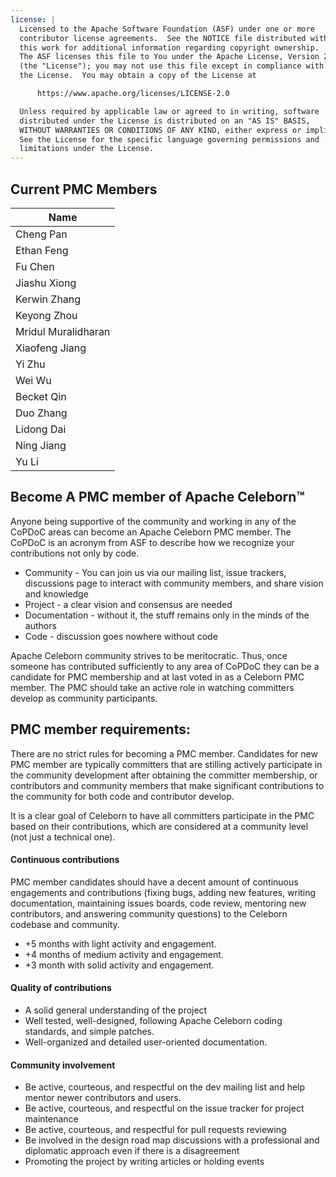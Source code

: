```yaml
---
license: |
  Licensed to the Apache Software Foundation (ASF) under one or more
  contributor license agreements.  See the NOTICE file distributed with
  this work for additional information regarding copyright ownership.
  The ASF licenses this file to You under the Apache License, Version 2.0
  (the "License"); you may not use this file except in compliance with
  the License.  You may obtain a copy of the License at

      https://www.apache.org/licenses/LICENSE-2.0

  Unless required by applicable law or agreed to in writing, software
  distributed under the License is distributed on an "AS IS" BASIS,
  WITHOUT WARRANTIES OR CONDITIONS OF ANY KIND, either express or implied.
  See the License for the specific language governing permissions and
  limitations under the License.
---
```


## Current PMC Members 

| Name                |
|---------------------|
| Cheng Pan           |
| Ethan Feng          |
| Fu Chen             |
| Jiashu Xiong        |
| Kerwin Zhang        |
| Keyong Zhou         |
| Mridul Muralidharan |
| Xiaofeng Jiang      |
| Yi Zhu              |
| Wei Wu              |
| Becket Qin          |
| Duo Zhang           |
| Lidong Dai          |
| Ning Jiang          |
| Yu Li               |


## Become A PMC member of Apache Celeborn™
Anyone being supportive of the community and working in any of the CoPDoC areas can become an Apache Celeborn PMC member. The CoPDoC is an acronym from ASF to describe how we recognize your contributions not only by code.

- Community - You can join us via our mailing list, issue trackers, discussions page to interact with community members, and share vision and knowledge
- Project - a clear vision and consensus are needed
- Documentation - without it, the stuff remains only in the minds of the authors
- Code - discussion goes nowhere without code


Apache Celeborn community strives to be meritocratic. Thus, once someone has contributed sufficiently to any area of CoPDoC they can be a candidate for PMC membership and at last voted in as a Celeborn PMC member. The PMC should take an active role in watching committers develop as community participants.

## PMC member requirements:
There are no strict rules for becoming a PMC member. Candidates for new PMC member are typically committers that are stilling actively participate in the community development after obtaining the committer membership, or contributors and community members that make significant contributions to the community for both code and contributor develop.

It is a clear goal of Celeborn to have all committers participate in the PMC based on their contributions, which are considered at a community level (not just a technical one).

#### Continuous contributions
PMC member candidates should have a decent amount of continuous engagements and contributions (fixing bugs, adding new features, writing documentation, maintaining issues boards, code review, mentoring new contributors, and answering community questions) to the Celeborn codebase and community.

- +5 months with light activity and engagement.
- +4 months of medium activity and engagement.
- +3 month with solid activity and engagement.

#### Quality of contributions
- A solid general understanding of the project
- Well tested, well-designed, following Apache Celeborn coding standards, and simple patches.
- Well-organized and detailed user-oriented documentation.

#### Community involvement
- Be active, courteous, and respectful on the dev mailing list and help mentor newer contributors and users.
- Be active, courteous, and respectful on the issue tracker for project maintenance
- Be active, courteous, and respectful for pull requests reviewing
- Be involved in the design road map discussions with a professional and diplomatic approach even if there is a disagreement
- Promoting the project by writing articles or holding events
